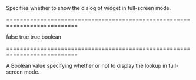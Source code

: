<!--**
/*-------------------------------------------
    Auto-generated file. Do not modify.
-------------------------------------------

**-->
<!--d-->Specifies whether to show the dialog of widget in full-screen mode.<!--/d-->
===========================================================================
<!--default-->false<!--/default-->
<!--custom_default_for_windows_phone_8-->true<!--/custom_default_for_windows_phone_8-->
<!--custom_default_for_iPhone-->true<!--/custom_default_for_iPhone-->
<!--type-->boolean<!--/type-->
===========================================================================

<!--shortDescription-->
A Boolean value specifying whether or not to display the lookup in full-screen mode.
<!--/shortDescription-->

<!--fullDescription-->

<!--/fullDescription-->